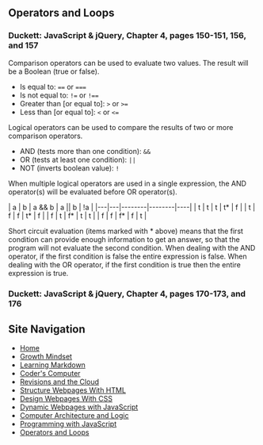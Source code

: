 ## Operators and Loops

### Duckett: JavaScript & jQuery, Chapter 4, pages 150-151, 156, and 157
Comparison operators can be used to evaluate two values. The result will be a Boolean (true or false).
- Is equal to: `==` or `===`
- Is not equal to: `!=` or `!==`
- Greater than [or equal to]: `>` or `>=`
- Less than [or equal to]: `<` or `<=`

Logical operators can be used to compare the results of two or more comparison operators.
- AND (tests more than one condition): `&&`
- OR (tests at least one condition): `||`
- NOT (inverts boolean value): `!`

When multiple logical operators are used in a single expression, the AND operator(s) will be evaluated before OR operator(s).

| a | b | a && b | a || b | !a |
|---|---|--------|--------|----|
| t | t |   t    |   t*   | f  |
| t | f |   f    |   t*   | f  |
| f | t |   f*   |   t    | t  |
| f | f |   f*   |   f    | t  |

Short circuit evaluation (items marked with * above) means that the first condition can provide enough information to get an answer, so that the program will not evaluate the second condition. When dealing with the AND operator, if the first condition is false the entire expression is false. When dealing with the OR operator, if the first condition is true then the entire expression is true.

### Duckett: JavaScript & jQuery, Chapter 4, pages 170-173, and 176

## Site Navigation
- [Home](README.md)
- [Growth Mindset](GROWTH_MINDSET.md)
- [Learning Markdown](LEARNING_MARKDOWN.md)
- [Coder's Computer](CODERS_COMPUTER.md)
- [Revisions and the Cloud](REVISIONS_AND_THE_CLOUD.md)
- [Structure Webpages With HTML](STRUCTURE_WEBPAGES_WITH_HTML.md)
- [Design Webpages With CSS](DESIGN_WEBPAGES_WITH_CSS.md)
- [Dynamic Webpages with JavaScript](DYNAMIC_WEBPAGES_WITH_JAVASCRIPT.md)
- [Computer Architecture and Logic](COMPUTER_ARCHITECTURE_AND_LOGIC.md)
- [Programming with JavaScript](PROGRAMMING_WITH_JAVASCRIPT.md)
- [Operators and Loops](OPERATORS_AND_LOOPS.md)